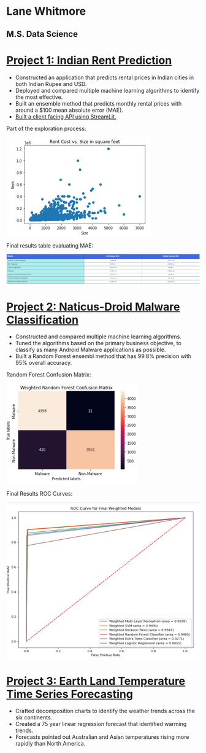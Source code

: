 # Lane Whitmore
## M.S. Data Science

# [Project 1: Indian Rent Prediction](https://github.com/lanewhitmore/Rent_Prediction)
- Constructed an application that predicts rental prices in Indian cities in both Indian Rupee and USD.
- Deployed and compared multiple machine learning algorithms to identify the most effective. 
- Built an ensemble method that predicts monthly rental prices with around a $100 mean absolute error (MAE). 
- [Built a client facing API using StreamLit.](https://lanewhitmore-rent-prediction-rent-app-eda---whitmore-vd5d0e.streamlit.app/)

Part of the exploration process:

![](https://github.com/lanewhitmore/lanewhitmore.github.io/blob/main/images/exploration.png)

Final results table evaluating MAE:

![](https://github.com/lanewhitmore/lanewhitmore.github.io/blob/main/images/rent_results.png)

# [Project 2: Naticus-Droid Malware Classification](https://github.com/lanewhitmore/NATICUSdroid-Malware-Machine-Learning-Classification)
- Constructed and compared multiple machine learning algorithms. 
- Tuned the algorithms based on the primary business objective, to classify as many Android Malware applications as possible.
- Built a Random Forest ensembl method that has 99.8% precision with 95% overall accuracy. 

Random Forest Confusion Matrix:

![](https://github.com/lanewhitmore/lanewhitmore.github.io/blob/85ac04baf5c3a0593ca2fa76e02fba67d6643749/images/Random_Forest_cm.png)

Final Results ROC Curves:

![](https://github.com/lanewhitmore/lanewhitmore.github.io/blob/main/images/naticus_ROC.png)

# [Project 3: Earth Land Temperature Time Series Forecasting](https://github.com/stephenkuc/ADS506_FinalProj)
- Crafted decomposition charts to identify the weather trends across the six continents. 
- Created a 75 year linear regression forecast that identified warming trends. 
- Forecasts pointed out Australian and Asian temperatures rising more rapidly than North America.
